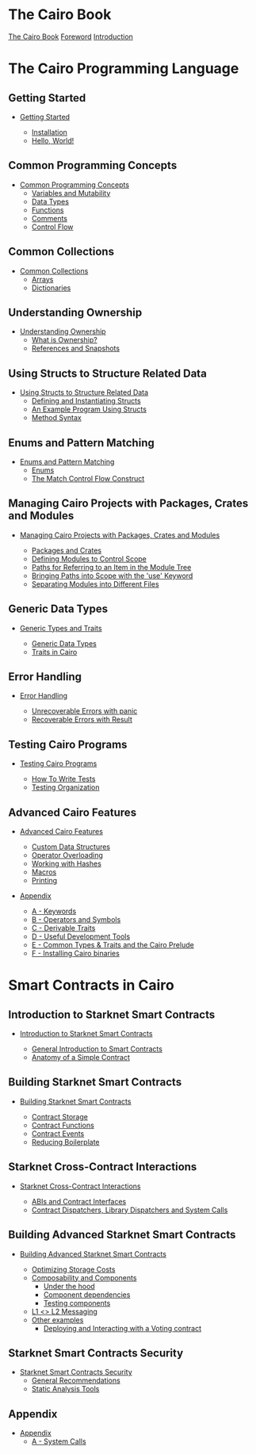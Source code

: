 # The Cairo Book

[The Cairo Book](title-page.md)
[Foreword](ch00-01-foreword.md)
[Introduction](ch00-00-introduction.md)

# The Cairo Programming Language  

## Getting Started

- [Getting Started](ch01-00-getting-started.md)

  - [Installation](ch01-01-installation.md)
  - [Hello, World!](ch01-02-hello-world.md)

## Common Programming Concepts

- [Common Programming Concepts](ch02-00-common-programming-concepts.md)
  - [Variables and Mutability](ch02-01-variables-and-mutability.md)
  - [Data Types](ch02-02-data-types.md)
  - [Functions](ch02-03-functions.md)
  - [Comments](ch02-04-comments.md)
  - [Control Flow](ch02-05-control-flow.md)

## Common Collections

- [Common Collections](ch03-00-common-collections.md)
  - [Arrays](ch03-01-arrays.md)
  - [Dictionaries](ch03-02-dictionaries.md)

## Understanding Ownership

- [Understanding Ownership](ch04-00-understanding-ownership.md)
  - [What is Ownership?](ch04-01-what-is-ownership.md)
  - [References and Snapshots](ch04-02-references-and-snapshots.md)

## Using Structs to Structure Related Data

- [Using Structs to Structure Related Data](ch05-00-using-structs-to-structure-related-data.md)
  - [Defining and Instantiating Structs](ch05-01-defining-and-instantiating-structs.md)
  - [An Example Program Using Structs](ch05-02-an-example-program-using-structs.md)
  - [Method Syntax](ch05-03-method-syntax.md)

## Enums and Pattern Matching

- [Enums and Pattern Matching](ch06-00-enums-and-pattern-matching.md)
  - [Enums](ch06-01-enums.md)
  - [The Match Control Flow Construct](ch06-02-the-match-control-flow-construct.md)

## Managing Cairo Projects with Packages, Crates and Modules

- [Managing Cairo Projects with Packages, Crates and Modules](ch07-00-managing-cairo-projects-with-packages-crates-and-modules.md)

  - [Packages and Crates](ch07-01-packages-and-crates.md)
  - [Defining Modules to Control Scope](ch07-02-defining-modules-to-control-scope.md)
  - [Paths for Referring to an Item in the Module Tree](ch07-03-paths-for-referring-to-an-item-in-the-module-tree.md)
  - [Bringing Paths into Scope with the 'use' Keyword](ch07-04-bringing-paths-into-scope-with-the-use-keyword.md)
  - [Separating Modules into Different Files](ch07-05-separating-modules-into-different-files.md)

## Generic Data Types

- [Generic Types and Traits](ch08-00-generic-types-and-traits.md)

  - [Generic Data Types](ch08-01-generic-data-types.md)
  - [Traits in Cairo](ch08-02-traits-in-cairo.md)

## Error Handling

- [Error Handling](ch09-00-error-handling.md)

  - [Unrecoverable Errors with panic](ch09-01-unrecoverable-errors-with-panic.md)
  - [Recoverable Errors with Result](ch09-02-recoverable-errors.md)

## Testing Cairo Programs

- [Testing Cairo Programs](ch10-00-testing-cairo-programs.md)

  - [How To Write Tests](ch10-01-how-to-write-tests.md)
  - [Testing Organization](ch10-02-test-organization.md)

## Advanced Cairo Features

- [Advanced Cairo Features](ch11-00-advanced-features.md)

  - [Custom Data Structures](ch11-01-custom-data-structures.md)
  - [Operator Overloading](ch11-04-operator-overloading.md)
  - [Working with Hashes](ch11-05-hash.md)
  - [Macros](ch11-06-macros.md)
  - [Printing](ch11-09-printing.md)
  
<!--  - [Using Arrays inside Dictionaries](ch11-02-using-arrays-inside-dictionaries.md) -->
<!--  - [Smart Pointers](ch11-03-smart-pointers.md) -->
<!--  - [Inlining in Cairo](ch11-07-inlining-in-cairo.md) -->
<!--  - [Gas optimisation](ch11-08-gas-optimisation.md) -->


- [Appendix](appendix-00.md)

  - [A - Keywords](appendix-01-keywords.md)
  - [B - Operators and Symbols](appendix-02-operators-and-symbols.md)
  - [C - Derivable Traits](appendix-03-derivable-traits.md)
  - [D - Useful Development Tools](appendix-04-useful-development-tools.md)
  - [E - Common Types & Traits and the Cairo Prelude](appendix-05-common-types-and-traits-and-cairo-prelude.md)
  - [F - Installing Cairo binaries](appendix-06-cairo-binaries.md)

# Smart Contracts in Cairo

## Introduction to Starknet Smart Contracts

- [Introduction to Starknet Smart Contracts](./ch12-00-introduction-to-starknet-smart-contracts.md)

  - [General Introduction to Smart Contracts](./ch12-01-general-introduction-to-smart-contracts.md)
  - [Anatomy of a Simple Contract](./ch12-02-anatomy-of-a-simple-contract.md)

## Building Starknet Smart Contracts

- [Building Starknet Smart Contracts](./ch13-00-building-starknet-smart-contracts.md)

    - [Contract Storage](./ch13-01-contract-storage.md)
    - [Contract Functions](./ch13-02-contract-functions.md)
    - [Contract Events](./ch13-03-contract-events.md)
    - [Reducing Boilerplate](./ch13-04-reducing-boilerplate.md)

## Starknet Cross-Contract Interactions

- [Starknet Cross-Contract Interactions](./ch14-00-starknet-cross-contract-interactions.md)

    - [ABIs and Contract Interfaces](./ch14-01-abis-and-contract-interfaces.md)
    - [Contract Dispatchers, Library Dispatchers and System Calls](./ch14-02-contract-dispatchers-library-dispatchers-and-system-calls.md)

## Building Advanced Starknet Smart Contracts

- [Building Advanced Starknet Smart Contracts](./ch15-00-building-advanced-starknet-smart-contracts.md)

  - [Optimizing Storage Costs](./ch15-01-optimizing-storage-costs.md)
  - [Composability and Components](./ch15-02-composability-and-components.md)
    - [Under the hood](./ch15-02-01-under-the-hood.md)
    - [Component dependencies](./ch15-02-02-component-dependencies.md)
    - [Testing components](./ch15-02-03-testing-components.md)
  - [L1 <> L2 Messaging](./ch15-04-L1-L2-messaging.md)
  - [Other examples](./ch15-06-other-examples.md)
    - [Deploying and Interacting with a Voting contract](./ch15-06-01-deploying-and-interacting-with-a-voting-contract.md)
  
  <!-- - [Upgradability](./ch15-03-upgradability.md) -->
  <!-- - [Oracle Interactions](./ch15-05-oracle-interactions.md) -->
  <!-- - [Price Feeds](./ch15-05-01-price-feeds.md) -->
  <!-- - [Randomness](./ch15-05-02-randomness.md) -->

## Starknet Smart Contracts Security
  - [Starknet Smart Contracts Security](./ch16-00-starknet-smart-contracts-security.md)
    - [General Recommendations](./ch16-01-general-recommendations.md)
    - [Static Analysis Tools](./ch16-03-static-analysis-tools.md)
  
  <!-- - [Testing Smart Contracts with Starknet Foundry](./ch16-02-testing-smart-contracts-with-starknet-foundry.md) -->
  <!-- - [Formal Verification](./ch16-04-formal-verification.md) -->

## Appendix

- [Appendix](appendix-00.md)
  - [A - System Calls](appendix-07-system-calls.md)